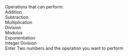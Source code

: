 <br>Operations that can perform:<br>Addition<br>Subtraction<br>Multiplication<br>Division<br>Modulus<br>Exponentiation<br>Integer Division<br>Enter Two numbers and the operation you want to perform

